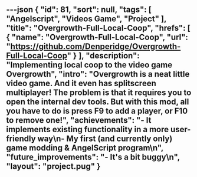 ---json
{
  "id": 81,
  "sort": null,
  "tags": [
    "Angelscript",
    "Videos Game",
    "Project"
  ],
  "title": "Overgrowth-Full-Local-Coop",
  "hrefs": [
    {
      "name": "Overgrowth-Full-Local-Coop",
      "url": "https://github.com/Denperidge/Overgrowth-Full-Local-Coop"
    }
  ],
  "description": "Implementing local coop to the video game Overgrowth",
  "intro": "Overgrowth is a neat little video game. And it even has splitscreen multiplayer! The problem is that it requires you to open the internal dev tools. But with this mod, all you have to do is press F9 to add a player, or F10 to remove one!",
  "achievements": "- It implements existing functionality in a more user-friendly way\n- My first (and currently only) game modding & AngelScript program\n",
  "future_improvements": "- It's a bit buggy\n",
  "layout": "project.pug"
}
---